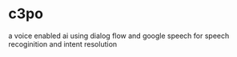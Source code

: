 # c3po
a voice enabled ai using dialog flow and google speech for speech recoginition and intent resolution
